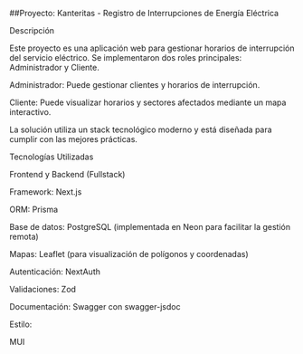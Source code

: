 ##Proyecto: Kanteritas - Registro de Interrupciones de Energía Eléctrica

Descripción

Este proyecto es una aplicación web para gestionar horarios de interrupción del servicio eléctrico. Se implementaron dos roles principales: Administrador y Cliente.

Administrador: Puede gestionar clientes y horarios de interrupción.

Cliente: Puede visualizar horarios y sectores afectados mediante un mapa interactivo.

La solución utiliza un stack tecnológico moderno y está diseñada para cumplir con las mejores prácticas.

Tecnologías Utilizadas

Frontend y Backend (Fullstack)

Framework: Next.js

ORM: Prisma

Base de datos: PostgreSQL (implementada en Neon para facilitar la gestión remota)

Mapas: Leaflet (para visualización de polígonos y coordenadas)

Autenticación: NextAuth

Validaciones: Zod

Documentación: Swagger con swagger-jsdoc

Estilo:

MUI